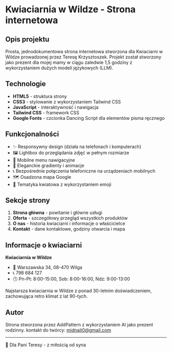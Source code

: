 # Kwiaciarnia w Wildze - Strona internetowa

## Opis projektu

Prosta, jednodokumentowa strona internetowa stworzona dla Kwiaciarni w Wildze prowadzonej przez Teresę Krzysztoszek. Projekt został stworzony jako prezent dla mojej mamy w ciągu zaledwie 1,5 godziny z wykorzystaniem dużych modeli językowych (LLM).

## Technologie

- **HTML5** - struktura strony
- **CSS3** - stylowanie z wykorzystaniem Tailwind CSS
- **JavaScript** - interaktywność i nawigacja
- **Tailwind CSS** - framework CSS
- **Google Fonts** - czcionka Dancing Script dla elementów pisma ręcznego

## Funkcjonalności

- ✨ Responsywny design (działa na telefonach i komputerach)
- 🖼️ Lightbox do przeglądania zdjęć w pełnym rozmiarze
- 📱 Mobilne menu nawigacyjne
- 🎨 Eleganckie gradienty i animacje
- 📞 Bezpośrednie połączenia telefoniczne na urządzeniach mobilnych
- 🗺️ Osadzona mapa Google
- 🌸 Tematyka kwiatowa z wykorzystaniem emoji

## Sekcje strony

1. **Strona główna** - powitanie i główne usługi
2. **Oferta** - szczegółowy przegląd wszystkich produktów
3. **O nas** - historia kwiaciarni i informacje o właścicielce
4. **Kontakt** - dane kontaktowe, godziny otwarcia i mapa

## Informacje o kwiaciarni

**Kwiaciarnia w Wildze**

- 📍 Warszawska 34, 08-470 Wilga
- 📞 798 684 127
- 🕒 Pn-Pt: 8:00-15:00, Sob: 8:00-16:00, Ndz: 9:00-13:00

Najstarsza kwiaciarnia w Wildze z ponad 30-letnim doświadczeniem, zachowująca retro klimat z lat 90-tych.

## Autor

Strona stworzona przez AddPattern z wykorzystaniem AI jako prezent rodzinny.
kontakt do twórcy: midnajt0@gmail.com

---

💝 Dla Pani Teresy - z miłością od syna
